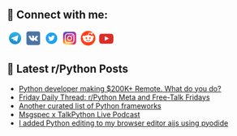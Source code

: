 ## 🔎 Connect with me:
[<img src="https://github.com/bullbesh/bullbesh/blob/main/images/Telegram.png" width="32" height="32" />](https://t.me/bullbesh)
[<img src="https://github.com/bullbesh/bullbesh/blob/main/images/VK.png" width="32" height="32" />](https://vk.com/bullbesh)
[<img src="https://github.com/bullbesh/bullbesh/blob/main/images/Twitter.png" width="32" height="32" />](https://twitter.com/bullbesh1)
[<img src="https://github.com/bullbesh/bullbesh/blob/main/images/Instagram.png" width="32" height="32" />](https://www.instagram.com/bullbesh)
[<img src="https://github.com/bullbesh/bullbesh/blob/main/images/Reddit.png" width="32" height="32" />](https://www.reddit.com/user/bullbesh)
[<img src="https://github.com/bullbesh/bullbesh/blob/main/images/YouTube.png" width="32" height="32" />](https://www.youtube.com/channel/UCtfjRs6uzgq5mfm8S06WTcg)

## 📕 Latest r/Python Posts
<!-- BLOG-POST-LIST:START -->
- [Python developer making $200K+ Remote. What do you do?](https://www.reddit.com/r/Python/comments/17mlie6/python_developer_making_200k_remote_what_do_you_do/)
- [Friday Daily Thread: r/Python Meta and Free-Talk Fridays](https://www.reddit.com/r/Python/comments/17mhqta/friday_daily_thread_rpython_meta_and_freetalk/)
- [Another curated list of Python frameworks](https://www.reddit.com/r/Python/comments/17mg9un/another_curated_list_of_python_frameworks/)
- [Msgspec x TalkPython Live Podcast](https://www.reddit.com/r/Python/comments/17mcuua/msgspec_x_talkpython_live_podcast/)
- [I added Python editing to my browser editor aijs using pyodide](https://www.reddit.com/r/Python/comments/17mchrl/i_added_python_editing_to_my_browser_editor_aijs/)
<!-- BLOG-POST-LIST:END -->
